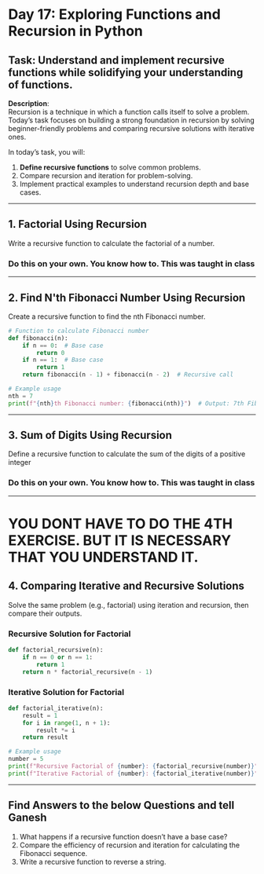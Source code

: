 # Day 17: Exploring Functions and Recursion in Python

## **Task**: Understand and implement recursive functions while solidifying your understanding of functions.

**Description**:  
Recursion is a technique in which a function calls itself to solve a problem. Today’s task focuses on building a strong foundation in recursion by solving beginner-friendly problems and comparing recursive solutions with iterative ones.

In today’s task, you will:  
1. **Define recursive functions** to solve common problems.  
2. Compare recursion and iteration for problem-solving.  
3. Implement practical examples to understand recursion depth and base cases.

---

##  1. Factorial Using Recursion
Write a recursive function to calculate the factorial of a number.
### Do this on your own. You know how to. This was taught in class


---

##  2. Find N'th Fibonacci Number Using Recursion
Create a recursive function to find the nth Fibonacci number.

```python
# Function to calculate Fibonacci number
def fibonacci(n):
    if n == 0:  # Base case
        return 0
    if n == 1:  # Base case
        return 1
    return fibonacci(n - 1) + fibonacci(n - 2)  # Recursive call

# Example usage
nth = 7
print(f"{nth}th Fibonacci number: {fibonacci(nth)}")  # Output: 7th Fibonacci number: 13
```

---

##  3. Sum of Digits Using Recursion
Define a recursive function to calculate the sum of the digits of a positive integer
### Do this on your own. You know how to. This was taught in class

---

# YOU DONT HAVE TO DO THE 4TH EXERCISE. BUT IT IS NECESSARY THAT YOU UNDERSTAND IT.
##  4. Comparing Iterative and Recursive Solutions 
Solve the same problem (e.g., factorial) using iteration and recursion, then compare their outputs.

### Recursive Solution for Factorial
```python
def factorial_recursive(n):
    if n == 0 or n == 1:
        return 1
    return n * factorial_recursive(n - 1)
```

### Iterative Solution for Factorial
```python
def factorial_iterative(n):
    result = 1
    for i in range(1, n + 1):
        result *= i
    return result

# Example usage
number = 5
print(f"Recursive Factorial of {number}: {factorial_recursive(number)}")
print(f"Iterative Factorial of {number}: {factorial_iterative(number)}")
```

---

## Find Answers to the below Questions and tell Ganesh
1. What happens if a recursive function doesn’t have a base case?  
2. Compare the efficiency of recursion and iteration for calculating the Fibonacci sequence.  
3. Write a recursive function to reverse a string.
